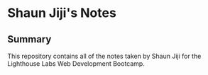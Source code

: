 # Shaun Jiji's Notes
## Summary
This repository contains all of the notes taken by Shaun Jiji for the Lighthouse Labs Web Development Bootcamp.